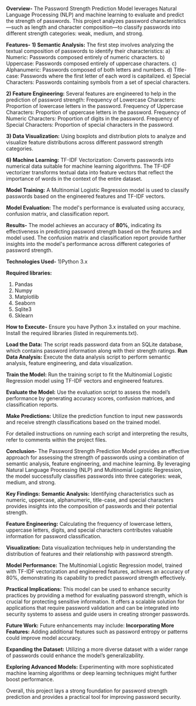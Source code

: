 **Overview-**
The Password Strength Prediction Model leverages Natural Language Processing (NLP) and machine learning to evaluate and predict the strength of passwords. This project analyzes password characteristics—such as length and character composition—to classify passwords into different strength categories: weak, medium, and strong.

**Features-**
**1) Semantic Analysis:**
The first step involves analyzing the textual composition of passwords to identify their characteristics:
a) Numeric: Passwords composed entirely of numeric characters.
b) Uppercase: Passwords composed entirely of uppercase characters.
c) Alphanumeric: Passwords composed of both letters and numbers.
d) Title-case: Passwords where the first letter of each word is capitalized.
e) Special Characters: Passwords containing symbols from a set of special characters.

**2) Feature Engineering:** 
Several features are engineered to help in the prediction of password strength:
Frequency of Lowercase Characters: Proportion of lowercase letters in the password.
Frequency of Uppercase Characters: Proportion of uppercase letters in the password.
Frequency of Numeric Characters: Proportion of digits in the password.
Frequency of Special Characters: Proportion of special characters in the password.

**3) Data Visualization:**
Using boxplots and distribution plots to analyze and visualize feature distributions across different password strength categories.

**6) Machine Learning:**
TF-IDF Vectorization: Converts passwords into numerical data suitable for machine learning algorithms. The TF-IDF vectorizer transforms textual data into feature vectors that reflect the importance of words in the context of the entire dataset.

**Model Training:**
A Multinomial Logistic Regression model is used to classify passwords based on the engineered features and TF-IDF vectors.

**Model Evaluation:** 
The model's performance is evaluated using accuracy, confusion matrix, and classification report.

**Results-**
The model achieves an accuracy of **80%**, indicating its effectiveness in predicting password strength based on the features and model used. The confusion matrix and classification report provide further insights into the model's performance across different categories of password strength.
   
**Technologies Used-**
1)Python 3.x

**Required libraries:**
1) Pandas
2) Numpy
3) Matplotlib
4) Seaborn
5) Sqlite3
6) Sklearn

**How to Execute-**
Ensure you have Python 3.x installed on your machine.
Install the required libraries (listed in requirements.txt).

**Load the Data:**
The script reads password data from an SQLite database, which contains password information along with their strength ratings.
**Run Data Analysis:**
Execute the data analysis script to perform semantic analysis, feature engineering, and data visualization.

**Train the Model:**
Run the training script to fit the Multinomial Logistic Regression model using TF-IDF vectors and engineered features.

**Evaluate the Model:**
Use the evaluation script to assess the model’s performance by generating accuracy scores, confusion matrices, and classification reports.

**Make Predictions:**
Utilize the prediction function to input new passwords and receive strength classifications based on the trained model.

For detailed instructions on running each script and interpreting the results, refer to comments within the project files.

**Conclusion-**
The Password Strength Prediction Model provides an effective approach for assessing the strength of passwords using a combination of semantic analysis, feature engineering, and machine learning. By leveraging Natural Language Processing (NLP) and Multinomial Logistic Regression, the model successfully classifies passwords into three categories: weak, medium, and strong.

**Key Findings:**
**Semantic Analysis:** Identifying characteristics such as numeric, uppercase, alphanumeric, title-case, and special characters provides insights into the composition of passwords and their potential strength.

**Feature Engineering:** Calculating the frequency of lowercase letters, uppercase letters, digits, and special characters contributes valuable information for password classification.

**Visualization:** Data visualization techniques help in understanding the distribution of features and their relationship with password strength.

**Model Performance:** The Multinomial Logistic Regression model, trained with TF-IDF vectorization and engineered features, achieves an accuracy of 80%, demonstrating its capability to predict password strength effectively.

**Practical Implications:**
This model can be used to enhance security practices by providing a method for evaluating password strength, which is crucial for protecting sensitive information. It offers a scalable solution for applications that require password validation and can be integrated into security systems to assess and guide users in creating stronger passwords.

**Future Work:**
Future enhancements may include:
**Incorporating More Features:** Adding additional features such as password entropy or patterns could improve model accuracy.

**Expanding the Dataset:** Utilizing a more diverse dataset with a wider range of passwords could enhance the model’s generalizability.

**Exploring Advanced Models:** Experimenting with more sophisticated machine learning algorithms or deep learning techniques might further boost performance.

Overall, this project lays a strong foundation for password strength prediction and provides a practical tool for improving password security.


